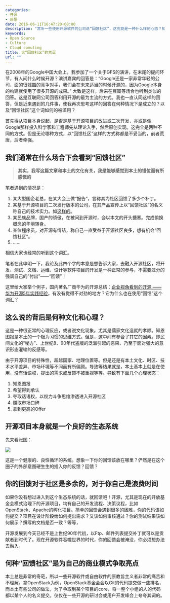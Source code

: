 ```yaml
---
categories:
- 开源
- 感悟
date: 2016-06-11T16:47:20+08:00
description: "常听一些使用开源软件的公司说“回馈社区”，这究竟是一种什么样的心态？知恩图报？还是别的什么？且看作者是如何论证这种荒唐的说法的。"
keywords:
- Open Source
- Culture
- Cloud comuting
title: 论“回馈社区”的荒诞
url: ""
---
```

在2008年的Google中国大会上，我参加了一个关于GFS的演讲，在末尾的提问环节，有人问什么时候开源？演讲嘉宾的回答是：“Google还是一家非常年轻的公司，面的很残酷的竞争对手，我们会在未来适当的时候开源的，因为Google本身的构建就使用了很多开源的成果。” 大致是这样，后来在豆瓣等场合也听到类似的回答。这是互联网公司回答利用开源的最为主流的方式。我也一直认同这样的回答，但是近来遇到的几件事，使我再次思考这样的回答在何种情况下是成立的？以及“回馈社区”这个词如何的被滥用？

首先得从项目本身说起，是否是基于开源项目的改进或二次开发，亦或是像Google那样投入科学家和工程师先从理论入手，然后原创实现。这完全是两种不同的方式。但是无论哪种方式，以“回馈社区”这样的方式称都是不妥当的，前者荒唐，后者牵强。

## 我们通常在什么场合下会看到“回馈社区”

> **其实，我写这篇文章和本土的文化有关，我是能够感觉到本土的错位而有所感慨的**

笔者遇到的情况是：

1. 某大型国企老总，在某大会上做“报告”，言称其为社区回馈了多少个补丁。
2. 某基于开源项目的二次发行版本的公司，在其产品宣传上以“回馈社区”的名义称自己的技术实力。如[这样的](http://hihuron.com/?p=45&a=view&r=35)。
3. 某民族品牌，国产的骄傲，在被问到开源时，会以本文的开头搪塞。完成偷换概念的华丽转身。
4. 某位程序员，对开源有情结，称自己一直受益于开源社区良多，想有机会“回馈社区”。
5. ......

相信大家也经常的听到这个词汇。

笔者在此申明一下，我论及此四个字的本意是想告诉大家，去融入开源社区，将开发、测试、文档、运维、设计等软件项目的开发是一种正常的参与，不需要过分的强调自己的”付出”——“回馈”！

这里给大家举个例子，国内著名厂商华为的开源总结：[企业视角看到的开源
——华为开源5年实践经验](http://www.ccf.org.cn/resources/1190201776262/2016/02/16/7.pdf)，有没有觉得不对劲的地方？它为什么也在使用“回馈”这个词汇？

## 这么说的背后是何种文化和心理？

这是一种很正常的心理反应，或者说文化现象。尤其是儒家文化造就的孝顺。知恩图报是本土的一个极为习惯的思维方式。但是，这中间有参合了其它的因素。即民间文化的“秘方”、上世纪8、90年代盗版的泛滥引起的恶果、乃至于面对强大的意识形态灌输的反感等。

由于开源项目的特殊性，超越国家、地理位置等。但是还是有本土文化、时区、技术水平差异、市场环境等不同而有所偏颇。导致等结果就是，本土基本上就是在使用，没有话语权，提出的需求或反馈不被重视等等。导致有下面几个心理状态：

1. 知恩图报
2. 希望得到承认
3. 夺取话语权，以权力斗争思维渗透进入开源社区
4. 赚取市场口碑
5. 拿到更高的Offer

## 开源项目本身就是一个良好的生态系统

先来看张图：

![](http://cdn.idc.com/images/maps/opensourcesw_ecosystem2.gif)

这是一个健康的、良性循环的系统。想象一下你的回馈该放在哪里？俨然是在这个圈子的外部意图硬生生的插入你的反馈？回馈？

## 你的回馈对于社区是多余的，对于你自己是浪费时间

如果你没有想过进入到这个生态系统的话，就回馈吧！开源，尤其是现在的开放基金会模式治理下的开源项目，均有自己的开发流程、决策议程，比如OpenStack、Apache的孵化项目。简单的回馈会遇到很多的困难，你的代码该如何提交？项目在设计阶段给如何提出需求？又该如何审核通过？你的测试结果该如何展示？撰写的文档是否一致？等等，

开源发展到今天已经不是上世纪90年代初，以Ftp、邮件列表提交补丁就可以是贡献者到时代了。现在开源软件吞噬世界的时代，你的回馈会被淹没，你必须想办法去融入。

## 何种“回馈社区”是为自己的商业模式争取亮点

本土总是非常的奇葩，所以一些开源软件或自由软件的原教旨主义者非常的痛苦和不理解。拿OpenStack为例，OpenStack基金会会以Git的代码提交做一些排名，而本土有些公司的做法，为了争取到某个项目的core，将一整个小组的人的代码都以某个人的名义提交。仅仅在一些开源的研讨会或用户开发峰会上夸夸其词的。

